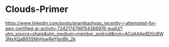 # Clouds-Primer

https://www.linkedin.com/posts/anantkashyap_recently-i-attempted-for-aws-certified-ai-activity-7242174798154366976-eudU/?utm_source=share&utm_medium=member_android&rcm=ACoAAAe8D0cBW3NxXQaB93SNhHswReYjboBh_2k
